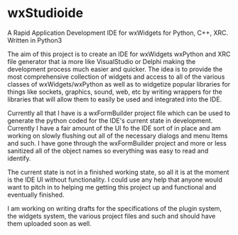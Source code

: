 # wxStudioide
A Rapid Application Development IDE for wxWidgets for Python, C++, XRC. Written in Python3

The aim of this project is to create an IDE for wxWidgets wxPython and XRC file generator that ia more like VisualStudio or Delphi making the development process much easier and quicker. The idea is to provide the most comprehensive collection of widgets and access to all of the various classes of wxWidgets/wxPython as well as to widgetize popular libraries for things like sockets, graphics, sound, web, etc by writing wrappers for the libraries that will allow them to easily be used and integrated into the IDE.

Currently all that I have is a wxFormBuilder project file which can be used to generate the python coded for the IDE's current state in development. Currently I have a fair amount of the UI fo the IDE sort of in place and am working on slowly flushing out all of the necessary dialogs and menu Items and such. I have gone through the wxFormBuilder project and more or less sanitized all of the object names so everything was easy to read and identify. 

The current state is not in a finished working state, so all it is at the moment is the IDE UI without functionality. I could use any help that anyone would want to pitch in to helping me getting this project up and functional and eventually finished. 

I am working on writing drafts for the specifications of the plugin system, the widgets system, the various project files and such and should have them uploaded soon as well. 
